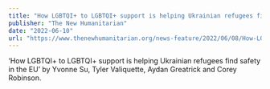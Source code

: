 ```yaml
---
title: "How LGBTQI+ to LGBTQI+ support is helping Ukrainian refugees find safety in the EU"
publisher: "The New Humanitarian"
date: "2022-06-10"
url: "https://www.thenewhumanitarian.org/news-feature/2022/06/08/How-LGBTQI-to-LGBTQI-support-is-helping-Ukrainian-refugees-find-safety-in-the-EU"
---
```


‘How LGBTQI+ to LGBTQI+ support is helping Ukrainian refugees find safety in the EU’ by Yvonne Su, Tyler Valiquette, Aydan Greatrick and Corey Robinson.
